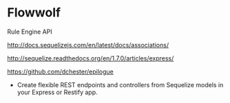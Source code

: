 # Flowwolf
Rule Engine API

http://docs.sequelizejs.com/en/latest/docs/associations/

http://sequelize.readthedocs.org/en/1.7.0/articles/express/

https://github.com/dchester/epilogue
* Create flexible REST endpoints and controllers from Sequelize models in your Express or Restify app.